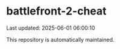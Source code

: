 # battlefront-2-cheat

Last updated: 2025-06-01 06:00:10

This repository is automatically maintained.
